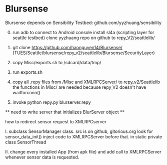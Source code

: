 Blursense
=========
Blursense depends on Sensibility Testbed: github.com/yyzhuang/sensibility

0. run adb to connect to Android console
install sl4a (scripting layer for seattle testbed)
clone yyzhuang repo on github to repy_V2/seattlelib/

1. git clone https://github.com/haonguyen14/Blursense/
(TUES/Seattle/blursense/repy_v2/seattlelib/Blursense/SecurityLayer)
2. copy Misc/exports.sh to /sdcard/data/tmp/
3. run exports.sh
4. copy all .repy files from /Misc and XMLRPCServer/ to repy_v2/Seattlelib
the functions in Misc/ are needed because repy_V2 doesn't have waitforconn()
5. invoke python repy.py blurserver.repy

** need to write server that initializes BlurServer object **

how to redirect sensor request to XMLRPCserver

I. subclass SensorManager class. src is 
on github, gitorious.org
look for sensor_data_init() inject code to XMLRPCServer before that.
in static private class SensorThread

II. change every installed App (from apk file) and add call to XMLRPCServer whenever
sensor data is requested.
